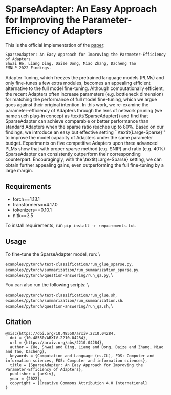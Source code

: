 # SparseAdapter: An Easy Approach for Improving the Parameter-Efficiency of Adapters
This is the official implementation of the [paper](https://arxiv.org/abs/2210.04284):

```
SparseAdapter: An Easy Approach for Improving the Parameter-Efficiency of Adapters
Shwai He, Liang Ding, Daize Dong, Miao Zhang, Dacheng Tao
EMNLP 2022 Findings. 
```

Adapter Tuning, which freezes the pretrained language models (PLMs) and only fine-tunes a few extra modules, becomes an appealing efficient alternative to the full model fine-tuning. Although computationally efficient, the recent Adapters often increase parameters (e.g. bottleneck dimension) for matching the performance of full model fine-tuning, which we argue goes against their original intention. In this work, we re-examine the parameter-efficiency of Adapters through the lens of network pruning (we name such plug-in concept as \texttt{SparseAdapter}) and find that SparseAdapter can achieve comparable or better performance than standard Adapters when the sparse ratio reaches up to 80\%. Based on our findings, we introduce an easy but effective setting ``\textit{Large-Sparse}'' to improve the model capacity of Adapters under the same parameter budget. Experiments on five competitive Adapters upon three advanced PLMs show that with proper sparse method (e.g. SNIP) and ratio (e.g. 40\%) SparseAdapter can consistently outperform their corresponding counterpart. Encouragingly, with the \textit{Large-Sparse} setting, we can obtain further appealing gains, even outperforming the full fine-tuning by a large margin.

## Requirements
- torch==1.13.1
- transformers==4.17.0
- tokenizers==0.10.1
- nltk==3.5

To install requirements, run `pip install -r requirements.txt`.

## Usage
To fine-tune the SparseAdapter model, run: \

`examples/pytorch/text-classification/run_glue_sparse.py`, \
`examples/pytorch/summarization/run_summarization_sparse.py`. \
`examples/pytorch/question-answering/run_qa.py`, \

You can also run the following scripts: \

`examples/pytorch/text-classification/run_glue.sh`, \
`examples/pytorch/summarization/run_summarization.sh`. \
`examples/pytorch/question-answering/run_qa.sh`, \

## Citation

```
@misc{https://doi.org/10.48550/arxiv.2210.04284,
  doi = {10.48550/ARXIV.2210.04284},
  url = {https://arxiv.org/abs/2210.04284},
  author = {He, Shwai and Ding, Liang and Dong, Daize and Zhang, Miao and Tao, Dacheng},
  keywords = {Computation and Language (cs.CL), FOS: Computer and information sciences, FOS: Computer and information sciences},
  title = {SparseAdapter: An Easy Approach for Improving the Parameter-Efficiency of Adapters},
  publisher = {arXiv},
  year = {2022},
  copyright = {Creative Commons Attribution 4.0 International}
}
```



